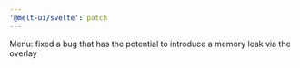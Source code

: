 ```yaml
---
'@melt-ui/svelte': patch
---
```


Menu: fixed a bug that has the potential to introduce a memory leak via the overlay
